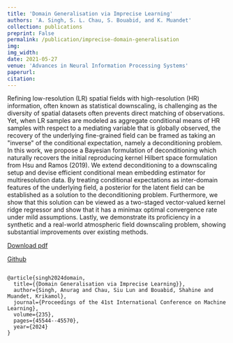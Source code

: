 ```yaml
---
title: 'Domain Generalisation via Imprecise Learning'
authors: 'A. Singh, S. L. Chau, S. Bouabid, and K. Muandet'
collection: publications
preprint: False
permalink: /publication/imprecise-domain-generalisation
img:
img_width:
date: 2021-05-27
venue: 'Advances in Neural Information Processing Systems'
paperurl:
citation:
---
```



Refining low-resolution (LR) spatial fields with high-resolution (HR) information, often known as statistical downscaling, is challenging as the diversity of spatial datasets often prevents direct matching of observations. Yet, when LR samples are modeled as aggregate conditional means of HR samples with respect to a mediating variable that is globally observed, the recovery of the underlying fine-grained field can be framed as taking an "inverse" of the conditional expectation, namely a deconditioning problem. In this work, we propose a Bayesian formulation of deconditioning which naturally recovers the initial reproducing kernel Hilbert space formulation from Hsu and Ramos (2019). We extend deconditioning to a downscaling setup and devise efficient conditional mean embedding estimator for multiresolution data. By treating conditional expectations as inter-domain features of the underlying field, a posterior for the latent field can be established as a solution to the deconditioning problem. Furthermore, we show that this solution can be viewed as a two-staged vector-valued kernel ridge regressor and show that it has a minimax optimal convergence rate under mild assumptions. Lastly, we demonstrate its proficiency in a synthetic and
a real-world atmospheric field downscaling problem, showing substantial improvements over existing methods.


[Download pdf](https://proceedings.mlr.press/v235/singh24a.html)

[Github](https://github.com/muandet-lab/dgil)



```

@article{singh2024domain,
  title={{Domain Generalisation via Imprecise Learning}},
  author={Singh, Anurag and Chau, Siu Lun and Bouabid, Shahine and Muandet, Krikamol},
  journal={Proceedings of the 41st International Conference on Machine Learning},
  volume={235},
  pages={45544--45570},
  year={2024}
}
```
